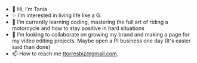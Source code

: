 - 👋 Hi, I’m Tania
- ✨ I’m interested in living life like a G.
- 🌱 I’m currently learning coding, mastering the full art of riding a motorcycle and how to stay positive in hard situations
- 💞️ I’m looking to collaborate on growing my brand and making a page for my video editing projects. Maybe open a PI business one day (It's easier said than done) 
- 📫 How to reach me ttorresbiz@gmail.com.

<!---
myfriendtania/myfriendtania is a ✨ special ✨ repository because its my `README.md` (this file) appears on your GitHub profile.
You can click the Preview link to take a look at your changes.
--->
